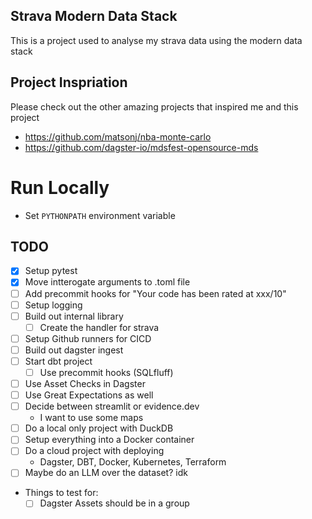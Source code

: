 ## Strava Modern Data Stack
This is a project used to analyse my strava data using the modern data stack

## Project Inspriation
Please check out the other amazing projects that inspired me and this project
- https://github.com/matsonj/nba-monte-carlo
- https://github.com/dagster-io/mdsfest-opensource-mds

# Run Locally
- Set `PYTHONPATH` environment variable


## TODO
- [x] Setup pytest
- [x] Move intterogate arguments to .toml file
- [ ] Add precommit hooks for "Your code has been rated at xxx/10"
- [ ] Setup logging
- [ ] Build out internal library
    - [ ] Create the handler for strava
- [ ] Setup Github runners for CICD
- [ ] Build out dagster ingest
- [ ] Start dbt project
    - [ ] Use precommit hooks (SQLfluff)
- [ ] Use Asset Checks in Dagster
- [ ] Use Great Expectations as well
- [ ] Decide between streamlit or evidence.dev
    - I want to use some maps
- [ ] Do a local only project with DuckDB
- [ ] Setup everything into a Docker container
- [ ] Do a cloud project with deploying
    - Dagster, DBT, Docker, Kubernetes, Terraform
- [ ] Maybe do an LLM over the dataset? idk
- Things to test for:
    - [ ] Dagster Assets should be in a group
